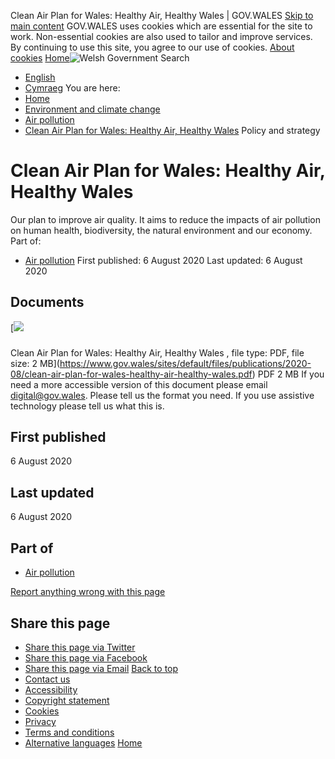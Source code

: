 
Clean Air Plan for Wales: Healthy Air, Healthy Wales | GOV.WALES
[Skip to main content](#wg_main) 
GOV.WALES uses cookies which are essential for the site to work. Non-essential cookies are also used to tailor and improve services. By continuing to use this site, you agree to our use of cookies.
[About cookies](https://www.gov.wales/help/cookies)
[Home](https://www.gov.wales/ "Welsh Government")![Welsh Government](/themes/custom/govwales/images/print/logo.png)
Search
* [English](https://www.gov.wales/clean-air-plan-wales-healthy-air-healthy-wales)
* [Cymraeg](https://www.llyw.cymru/cynllun-aer-glan-i-gymru-awyr-iach-cymru-iach)
You are here:
* [Home](https://www.gov.wales/)
* [Environment and climate change](https://www.gov.wales/environment-climate-change)
* [Air pollution](https://www.gov.wales/air-pollution)
* [Clean Air Plan for Wales: Healthy Air, Healthy Wales](#content)
Policy and strategy
# Clean Air Plan for Wales: Healthy Air, Healthy Wales
Our plan to improve air quality. It aims to reduce the impacts of air pollution on human health, biodiversity, the natural environment and our economy.
Part of:
* [Air pollution](https://www.gov.wales/air-pollution)
First published:
6 August 2020
Last updated:
6 August 2020
## Documents
[![](/sites/default/files/styles/file_thumb/public/publication-doc-thumbnails/Clean_Air_Plan_for_Wales__Healthy_Air__Healthy_Wales.jpg?itok=F5NZPeyK)
### 
Clean Air Plan for Wales: Healthy Air, Healthy Wales
,
 file type: PDF, file size: 2 MB](https://www.gov.wales/sites/default/files/publications/2020-08/clean-air-plan-for-wales-healthy-air-healthy-wales.pdf)
PDF
2 MB
 If you need a more accessible version of this document please email [digital@gov.wales](mailto:digital@gov.wales?subject=Request%20for%20%27Clean%20Air%20Plan%20for%20Wales%3A%20Healthy%20Air%2C%20Healthy%20Wales%27%20in%20an%20alternative%20format&body=Details%20of%20document%20required%3A%0A%0A%20%20Title%3A%20Clean%20Air%20Plan%20for%20Wales%3A%20Healthy%20Air%2C%20Healthy%20Wales%0A%20%20Page%3A%20https%3A//www.gov.wales/clean-air-plan-wales-healthy-air-healthy-wales%0A%0ARequired%20document%20details%3A%0A%20%20Title%3A%20Clean%20Air%20Plan%20for%20Wales%3A%20Healthy%20Air%2C%20Healthy%20Wales%0A%20%20Original%20format%3A%20pdf%0A%20%20Unique%20reference%3A%20Node%20ID%2032004%0A%0APlease%20tell%20us%3A%0A%20%201.%20What%20makes%20this%20format%20unsuitable%20for%20you%3F%0A%20%202.%20What%20format%20would%20you%20prefer%3F). Please tell us the format you need. If you use assistive technology please tell us what this is. 
## First published
6 August 2020
## Last updated
6 August 2020
## Part of
* [Air pollution](https://www.gov.wales/air-pollution)
 
[Report anything wrong with this page](mailto:digital@gov.wales?url=https%3A//www.gov.wales/clean-air-plan-wales-healthy-air-healthy-wales&subject=Report%20on%20https%3A//www.gov.wales/clean-air-plan-wales-healthy-air-healthy-wales&body=Page%20URL%3A%20https%3A//www.gov.wales/clean-air-plan-wales-healthy-air-healthy-wales%0APage%20Title%3A%20Clean%20Air%20Plan%20for%20Wales%3A%20Healthy%20Air%2C%20Healthy%20Wales%0AYour%20report%3A%0A)
## Share this page
* [Share this page via Twitter](https://twitter.com/intent/tweet?url=https%3A//www.gov.wales/clean-air-plan-wales-healthy-air-healthy-wales)
* [Share this page via Facebook](https://www.facebook.com/sharer/sharer.php?u=https%3A//www.gov.wales/clean-air-plan-wales-healthy-air-healthy-wales)
* [Share this page via Email](mailto:?body=https%3A//www.gov.wales/clean-air-plan-wales-healthy-air-healthy-wales&subject=Shared%20from%20gov.wales)
[Back to top](#brig-top)
* [Contact us](https://www.gov.wales/contact-us)
* [Accessibility](https://www.gov.wales/accessibility-statement-govwales)
* [Copyright statement](https://www.gov.wales/copyright-statement)
* [Cookies](https://www.gov.wales/help/cookies)
* [Privacy](https://www.gov.wales/website-privacy-policy)
* [Terms and conditions](https://www.gov.wales/terms-and-conditions)
* [Alternative languages](https://www.gov.wales/alternative-languages)
[Home](https://www.gov.wales/)
